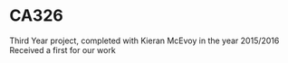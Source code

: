 # CA326
Third Year project, completed with Kieran McEvoy in the year 2015/2016
Received a first for our work
